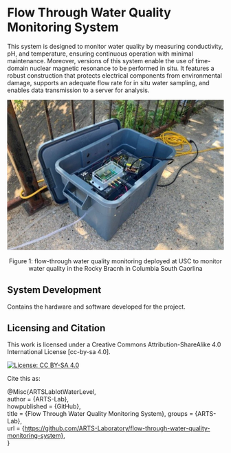 # Flow Through Water Quality Monitoring System

This system is designed to monitor water quality by measuring conductivity, pH, and temperature, ensuring continuous operation with minimal maintenance. Moreover, versions of this system enable the use of time-domain nuclear magnetic resonance to be performed in situ. It features a robust construction that protects electrical components from environmental damage, supports an adequate flow rate for in situ water sampling, and enables data transmission to a server for analysis.

<p align="center">
<img src="media/system.JPG" alt="drawing" width="600"/>
</p>
<p align="center">
Figure 1: flow-through water quality monitoring deployed at USC to monitor water quality in the Rocky Bracnh in Columbia South Caorlina
</p>

## System Development
Contains the hardware and software developed for the project. 

## Licensing and Citation

This work is licensed under a Creative Commons Attribution-ShareAlike 4.0 International License [cc-by-sa 4.0].

[![License: CC BY-SA 4.0](https://img.shields.io/badge/License-CC_BY--SA_4.0-lightgrey.svg)](https://creativecommons.org/licenses/by-sa/4.0/)


Cite this as: 

@Misc{ARTSLabIotWaterLevel,    
  author = {ARTS-Lab},  
  howpublished = {GitHub},  
  title  = {Flow Through Water Quality Monitoring System},
  groups = {ARTS-Lab},    
  url    = {https://github.com/ARTS-Laboratory/flow-through-water-quality-monitoring-system},   
}


